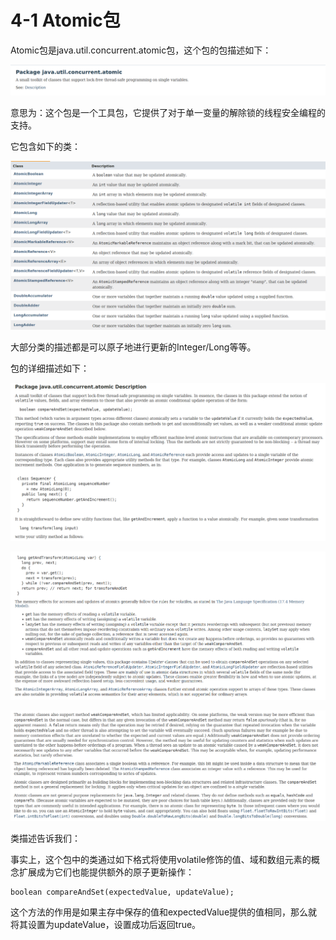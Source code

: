 # 4-1 Atomic包

Atomic包是java.util.concurrent.atomic包，这个包的包描述如下：

![package_atomic_description](images/package_atomic_description.png)

意思为：这个包是一个工具包，它提供了对于单一变量的解除锁的线程安全编程的支持。

它包含如下的类：

![package_atomic_class_summary](images/package_atomic_class_summary.png)

大部分类的描述都是可以原子地进行更新的Integer/Long等等。

包的详细描述如下：

![package_atomic_description_details](images/package_atomic_description_details.png)

![package_atomic_description_details](images/package_atomic_description_details_2.png)

![package_atomic_description_details](images/package_atomic_description_details_3.png)

类描述告诉我们：

事实上，这个包中的类通过如下格式将使用volatile修饰的值、域和数组元素的概念扩展成为它们也能提供额外的原子更新操作：

    boolean compareAndSet(expectedValue, updateValue);

这个方法的作用是如果主存中保存的值和expectedValue提供的值相同，那么就将其设置为updateValue，设置成功后返回true。